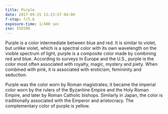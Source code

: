 ```yaml
---
title: Purple
date: 2017-09-25 13:23:57-04:00
f-stop: f/5.6
exposure-time: 1/400 sec
iso: ISO100
---
```


Purple is a color intermediate between blue and red. It is similar to
violet, but unlike violet, which is a spectral color with its own
wavelength on the visible spectrum of light, purple is a composite color
made by combining red and blue. According to surveys In Europe and the
U.S., purple is the color most often associated with royalty, magic,
mystery and piety. When combined with pink, it is associated with
eroticism, femininity and seduction.

Purple was the color worn by Roman magistrates; it became the imperial
color worn by the rulers of the Byzantine Empire and the Holy Roman
Empire, and later by Roman Catholic bishops. Similarly in Japan, the
color is traditionally associated with the Emperor and aristocracy. The
complementary color of purple is yellow.
